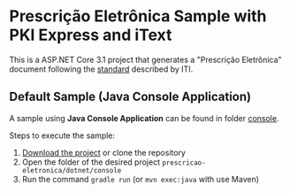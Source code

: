 # Prescrição Eletrônica Sample with PKI Express and iText
This is a ASP.NET Core 3.1 project that generates a "Prescrição Eletrônica" document following
the [standard](https://assinaturadigital.iti.gov.br/duvidas/#1587761771301-8f0416f4-c42c) described by ITI.

## Default Sample (Java Console Application)
A sample using **Java Console Application**  can be found in folder [console](/console).

Steps to execute the sample:
1. [Download the project](https://github.com/LacunaSoftware/GeneralSamples/archive/master.zip) or clone the repository
1. Open the folder of the desired project `prescricao-eletronica/dotnet/console`
1. Run the command `gradle run` (or `mvn exec:java` with use Maven)
